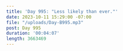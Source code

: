 ```yaml
---
title: 'Day 995: "Less likely than ever."'
date: 2023-10-11 15:29:00 -07:00
file: "/uploads/Day-B995.mp3"
post: Day 995
duration: '00:04:07'
length: 3663469
---
```


